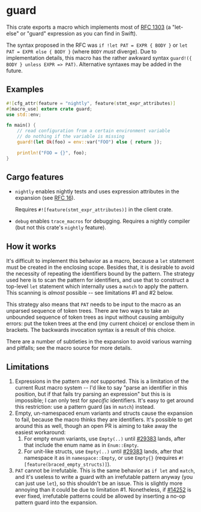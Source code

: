 # guard

This crate exports a macro which implements most of [RFC 1303](https://github.com/rust-lang/rfcs/pull/1303) (a "let-else" or "guard" expression as you can find in Swift).

The syntax proposed in the RFC was `if !let PAT = EXPR { BODY }` or `let PAT = EXPR else { BODY }` (where `BODY` _must_ diverge). Due to implementation details, this macro has the rather awkward syntax `guard!({ BODY } unless EXPR => PAT)`. Alternative syntaxes may be added in the future.

## Examples

```rust
#![cfg_attr(feature = "nightly", feature(stmt_expr_attributes)]
#[macro_use] extern crate guard;
use std::env;

fn main() {
    // read configuration from a certain environment variable
    // do nothing if the variable is missing
    guard!(let Ok(foo) = env::var("FOO") else { return });

    println!("FOO = {}", foo);
}
```

## Cargo features

- `nightly` enables nightly tests and uses expression attributes in the expansion (see [RFC 16](https://github.com/rust-lang/rfcs/pull/16)).

  Requires `#![feature(stmt_expr_attributes)]` in the client crate.
- `debug` enables `trace_macros` for debugging. Requires a nightly compiler (but not this crate's `nightly` feature).

## How it works

It's difficult to implement this behavior as a macro, because a `let` statement must be created in the enclosing scope. Besides that, it is desirable to avoid the necessity of repeating the identifiers bound by the pattern. The strategy used here is to scan the pattern for identifiers, and use that to construct a top-level `let` statement which internally uses a `match` to apply the pattern. This scanning is _almost_ possible -- see limitations #1 and #2 below.

This strategy also means that `PAT` needs to be input to the macro as an unparsed sequence of token trees. There are two ways to take an unbounded sequence of token trees as input without causing ambiguity errors: put the token trees at the end (my current choice) or enclose them in brackets. The backwards invocation syntax is a result of this choice.

There are a number of subtleties in the expansion to avoid various warning and pitfalls; see the macro source for more details.

## Limitations

1. Expressions in the pattern are _not_ supported. This is a limitation of the current Rust macro system -- I'd like to say "parse an identifier in this position, but if that fails try parsing an expression" but this is is impossible; I can only test for _specific_ identifiers. It's easy to get around this restriction: use a pattern guard (as in `match`) instead.
2. Empty, un-namespaced enum variants and structs cause the expansion to fail, because the macro thinks they are identifiers. It's possible to get around this as well, though an open PR is aiming to take away the easiest workaround:
    1. For empty enum variants, use `Empty(..)` until [#29383](https://github.com/rust-lang/rust/issues/29383) lands, after that include the enum name as in `Enum::Empty`.
    2. For unit-like structs, use `Empty(..)` until [#29383](https://github.com/rust-lang/rust/issues/28393) lands, after that namespace it as in `namespace::Empty`, or use `Empty{}` (requires `#![feature(braced_empty_structs)]`).
3. `PAT` cannot be irrefutable. This is the same behavior as `if let` and `match`, and it's useless to write a guard with an irrefutable pattern anyway (you can just use `let`), so this shouldn't be an issue. This is slightly more annoying than it could be due to limitation #1. Nonetheless, if [#14252](https://github.com/rust-lang/rust/issues/14252) is ever fixed, irrefutable patterns could be allowed by inserting a no-op pattern guard into the expansion.

